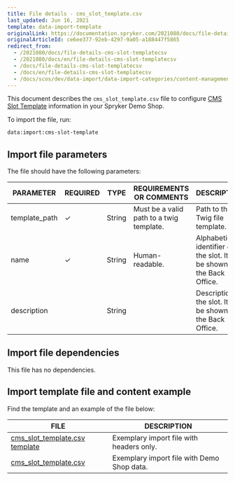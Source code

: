 ```yaml
---
title: File details - cms_slot_template.csv
last_updated: Jun 16, 2021
template: data-import-template
originalLink: https://documentation.spryker.com/2021080/docs/file-details-cms-slot-templatecsv
originalArticleId: ce6ee377-92eb-4297-9a05-a188447f5865
redirect_from:
  - /2021080/docs/file-details-cms-slot-templatecsv
  - /2021080/docs/en/file-details-cms-slot-templatecsv
  - /docs/file-details-cms-slot-templatecsv
  - /docs/en/file-details-cms-slot-templatecsv
  - /docs/scos/dev/data-import/data-import-categories/content-management/file-details-cms-slot-template.csv.html
---
```


This document describes the `cms_slot_template.csv` file to configure  [CMS Slot Template](/docs/scos/dev/tutorials-and-howtos/howtos/feature-howtos/cms/howto-create-cms-templates.html#template-with-slots) information in your Spryker Demo Shop.

To import the file, run:

```bash
data:import:cms-slot-template
```

## Import file parameters

The file should have the following parameters:

| PARAMETER | REQUIRED | TYPE | REQUIREMENTS OR COMMENTS | DESCRIPTION |
| --- | --- | --- | --- | --- |
| template_path | &check;  | String |Must be a valid path to a twig template. | Path to the Twig file template. |
| name |  &check;  | String | Human-readable. | Alphabetical identifier of the slot. It will be shown in the Back Office. |
| description |    | String |  | Description of the slot. It will be shown in the Back Office. |

## Import file dependencies

This file has no dependencies.

## Import template file and content example

Find the template and an example of the file below:

| FILE | DESCRIPTION |
| --- | --- |
| [cms_slot_template.csv template](https://spryker.s3.eu-central-1.amazonaws.com/docs/Developer+Guide/Back-End/Data+Manipulation/Data+Ingestion/Data+Import/Data+Import+Categories/Content+Management/Template+cms_slot_template.csv) |  Exemplary import file with headers only.  |
| [cms_slot_template.csv](https://spryker.s3.eu-central-1.amazonaws.com/docs/Developer+Guide/Back-End/Data+Manipulation/Data+Ingestion/Data+Import/Data+Import+Categories/Content+Management/cms_slot_template.csv) | Exemplary import file with Demo Shop data. |
